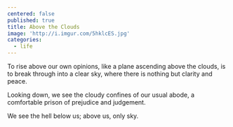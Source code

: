 ```yaml
---
centered: false
published: true
title: Above the Clouds
image: 'http://i.imgur.com/5hklcES.jpg'
categories:
  - life
---
```

To rise above our own opinions,
like a plane ascending above the clouds,
is to break through into a clear sky,
where there is nothing
but clarity and peace.

Looking down,
we see the cloudy confines
of our usual abode,
a comfortable prison
of prejudice and judgement.

We see the hell below us;
above us, 
only sky.

